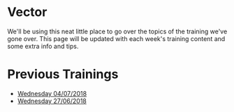 # Vector
We'll be using this neat little place to go over the topics of the training we've gone over. This page will be updated with each week's training content and some extra info and tips.

# Previous Trainings

 - [Wednesday 04/07/2018](training/2018-07-04/Docs/Intro.md)
 - [Wednesday 27/06/2018](training/2018-06-27/Docs/Intro.md)
